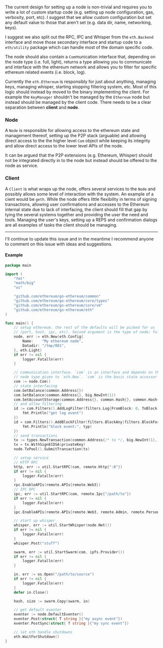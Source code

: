 The current design for setting up a node is non-trivial and requires you to
write a lot of custom startup code (e.g. setting up node configuration, gas,
verbosity, port, etc). I suggest that we allow custom configuration but set any
default value to those that aren't set (e.g. data dir, name, networking, keys).

I suggest we also split out the RPC, IPC and Whisper from the `eth.Backend`
interface and move those secondary interface and startup code to a `eth/utility`
package which can handle most of the domain specific code.

The node should also contain a `Com`munication interface that, depending on the
node type (i.e. full, light), returns a type allowing you to communicate and
interface with the ethereum network and allows you to filter for specific
ethereum related events (i.e. block, log).

Currently the `eth.Ethereum` is responsibly for just about anything, managing
keys, managing whisper, starting stopping filtering system, etc. Most of this
logic should instead by moved to the binary implementing the client. For example
the `KeyManager` shouldn't be managed by the `Ethereum` node but instead should
be managed by the client code. There needs to be a clear separation between
**client** and **node**.

### Node

A `Node` is responsible for allowing access to the ethereum state and management
thereof, setting up the P2P stack (arguable) and allowing direct access to the
the higher level `Com` object while keeping its integrity and allow direct
access to the lower level APIs of the node.

It can be argued that the P2P extensions (e.g. Ethereum, Whisper) should not be
integrated directly in to the node but instead should be offered to the node as
service. 

### Client

A `Client` is what wraps up the node, offers several services to the `Node` and
possibly allows some level of interaction with the system. An example of a cient
would be `geth`. While the node offers little flexibility in terms of signing
transactions, allowing user confirmations and accesses to the Ethereum internal
state due to lack of interfacing, the client should fill that gap by tying the
several systems together and providing the user the need and tools. Managing the
user's keys, setting up a REPS and confirmation dialogs are all examples of
tasks the client should be managing.

***

I'll continue to update this issue and in the meantime I recommend anyone to
comment on this issue with ideas and suggestions.

#### Example

```go
package main

import (
    "fmt"
    "math/big"
    "os"

    "github.com/ethereum/go-ethereum/common"
    "github.com/ethereum/go-ethereum/core/types"
    "github.com/ethereum/go-ethereum/core/vm"
    "github.com/ethereum/go-ethereum/eth"
)

func main() {
    // setup ethereum. the rest of the defaults will be picked for us
    // (port, host, ipc, etc). Second argument is the type of node; full/light
    node, err := eth.New(eth.Config{
        Name:    "My ethereum node",
        Datadir: "/tmp/001",
    }, eth.Light)
    if err != nil {
        logger.Fatalln(err)
    }

    // communication interface. `com` is an interface and depends on the
    // node type given to `eth.New`. `com` is the basic state accessor
    com := node.Com()
    // state interfacing
    com.GetBalance(common.Address{})
    com.SetBalance(common.Address{}, big.NewInt(1))
    com.SetAccountStorage(common.Address{}, common.Hash{}, common.Hash{})
    // and allow filtering
    id := com.Filters().AddLogFilter(filters.Log{FromBlock: 0, ToBlock: -1}, func(logs vm.Logs) {
        fmt.Println("get log event")
    })
    id = com.Filters().AddBlockFilter(filters.BlockAny|filters.BlockFork, func(typ filter.BlockEvent, block *types.Block) {
        fmt.Println("block event:", typ)
    })
    // send transactions
    tx := types.NewTransaction(common.Address{/* to */, big.NewInt(1), big.NewInt(1), []byte{1,2,3})
    tx = tx.WithSignECDSA(privateKey)
    node.TxPool().SubmitTransaction(tx)

    // setup service
    // HTTP RPC
    http, err := util.StartRPC(com, remote.Http{":0"})
    if err != nil {
        logger.Fatalln(err)
    }
    rpc.EnableAPIs(remote.APIs{remote.Web3})
    // IPC RPC
    ipc, err := util.StartRPC(com, remote.Ipc{"/path/to"})
    if err != nil {
        logger.Fatalln(err)
    }
    ipc.EnableAPIs(remote.APIs{remote.Web3, remote.Admin, remote.Personal})

    // start up whisper
    whisper, err := util.StartWhisper(node.Net())
    if err != nil {
        logger.Fatalln(err)
    }
    whisper.Post("stuff")

    swarm, err := util.StartSwarm(com, ipfs.Provider())
    if err != nil {
        logger.Fatalln(err)
    }

    in, err := os.Open("/path/to/source")
    if err != nil {
        logger.Fatalln(err)
    }
    defer in.Close()

    hash, size := swarm.Copy(swarm, in)

    // get default eventer
    eventer := node.DefaultEventer()
    eventer.Post(struct{ T string }{"my async event"})
    eventer.PostSync(struct{ T string }{"my sync event"})

    // let eth handle shutdowns
    eth.WaitForShutdown()
}
```

